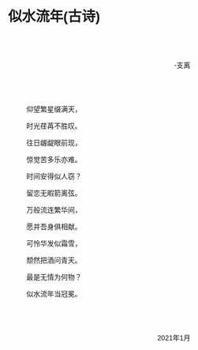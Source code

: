 <div style='background: url(background.jpg); background-size: contain; width: 90%; position: absolute'>

<div style="margin: 10%; font-family: sans-serif">

<h1 style="text-align: center">似水流年(古诗)</h1>

<div style="text-align: right; margin: 10%">-支离</div>

<div style="text-align: center">

仰望繁星缀满天，

时光荏苒不胜叹。

往日龌龊眼前现，

惊觉苦多乐亦难。

时间安得似人窃？

留恋无暇箭离弦。

万般流连繁华间，

愿并吾身俱相献。

可怜华发似霜雪，

颓然把酒问青天。

最是无情为何物？

似水流年当冠冕。

</div>

<div style="text-align: right; margin: 10%">2021年1月</div>

</div>
</div>
